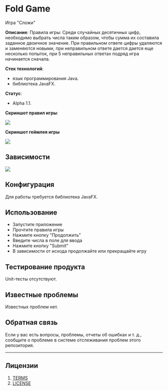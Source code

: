 # Fold Game
Игра "Сложи"

**Описание**:  Правила игры: Среди случайных десятичных цифр, необходимо выбрать числа таким образом, чтобы сумма их составила заданное двоичное значение. При правильном ответе цифры удаляются и заменяются новыми, при неправильном ответе дается дается еще несколько попыток, при 5 неправильных ответах подряд игра начинается сначала.



**Стек технологий**:
  - язык программирования Java.
  - библиотека JavaFX.

**Статус**:
  - Alpha 1.1.

**Скриншот правил игры**: 

![](https://sun9-64.userapi.com/impg/6Cu3JRC04L3yo7dTrlDkjbslXHd9sWS_uFDYbQ/qQv0wQyw6AU.jpg?size=355x257&quality=96&sign=a66fff9ddfcaf04f7b6289c83d773143&type=album)

**Скриншот геймлея игры**

![](https://sun2.informsvyaz.userapi.com/impg/Om7ehH99kuAtIFu_vNIRHxUVQTRQxner8CXsRQ/-i_iBfFCzAE.jpg?size=322x401&quality=96&sign=4b2531635bd0594ece77fe429a999ba9&type=album)

## Зависимости

![](https://sun9-5.userapi.com/impg/l9X5nYLrPX3Wsakb8ja8DJLtKnLeTkhKcMui7g/za584S0PZs4.jpg?size=482x559&quality=96&sign=12c15a8f114e26966d4b8a95d7ae152e&type=album)

## Конфигурация

Для работы требуется библиотека JavaFX.

## Использование

- Запустите приложение
- Прочтите правила игры
- Нажмите кнопку "Продолжить"
- Введите числа в поле для ввода
- Нажмите кнопку "Submit"
- В зависимости от исхода продолжайте или прекращайте игру

## Тестирование продукта

Unit-тесты отсутствуют.

## Известные проблемы

Известных проблем нет.

## Обратная связь

Если у вас есть вопросы, проблемы, отчеты об ошибках и т. д., сообщите о проблеме в системе отслеживания проблем этого репозитория.

----

## Лицензии
1. [TERMS](TERMS.md)
2. [LICENSE](LICENSE)
